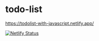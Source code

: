 # todo-list

https://todolist-with-javascript.netlify.app/

[![Netlify Status](https://api.netlify.com/api/v1/badges/6109db59-1b1f-499b-b23f-b67b00411688/deploy-status)](https://app.netlify.com/sites/todolist-with-javascript/deploys)